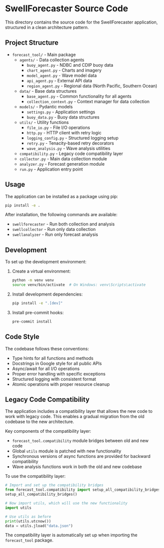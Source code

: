 # SwellForecaster Source Code

This directory contains the source code for the SwellForecaster application, structured in a clean architecture pattern.

## Project Structure

- `forecast_tool/` - Main package
  - `agents/` - Data collection agents
    - `buoy_agent.py` - NDBC and CDIP buoy data
    - `chart_agent.py` - Charts and imagery
    - `model_agent.py` - Wave model data
    - `api_agent.py` - External API data
    - `region_agent.py` - Regional data (North Pacific, Southern Ocean)
  - `data/` - Base data structures
    - `base_agent.py` - Common functionality for all agents
    - `collection_context.py` - Context manager for data collection
  - `models/` - Pydantic models
    - `settings.py` - Application settings
    - `buoy_data.py` - Buoy data structures
  - `utils/` - Utility functions
    - `file_io.py` - File I/O operations
    - `http.py` - HTTP client with retry logic
    - `logging_config.py` - Structured logging setup
    - `retry.py` - Tenacity-based retry decorators
    - `wave_analysis.py` - Wave analysis utilities
  - `compatibility.py` - Legacy code compatibility layer
  - `collector.py` - Main data collection module
  - `analyzer.py` - Forecast generation module
  - `run.py` - Application entry point

## Usage

The application can be installed as a package using pip:

```bash
pip install -e .
```

After installation, the following commands are available:

- `swellforecaster` - Run both collection and analysis
- `swellcollector` - Run only data collection
- `swellanalyzer` - Run only forecast analysis

## Development

To set up the development environment:

1. Create a virtual environment:
   ```bash
   python -m venv venv
   source venv/bin/activate  # On Windows: venv\Scripts\activate
   ```

2. Install development dependencies:
   ```bash
   pip install -e ".[dev]"
   ```

3. Install pre-commit hooks:
   ```bash
   pre-commit install
   ```

## Code Style

The codebase follows these conventions:

- Type hints for all functions and methods
- Docstrings in Google style for all public APIs
- Async/await for all I/O operations
- Proper error handling with specific exceptions
- Structured logging with consistent format
- Atomic operations with proper resource cleanup

## Legacy Code Compatibility

The application includes a compatibility layer that allows the new code to work with legacy code. This enables a gradual migration from the old codebase to the new architecture.

Key components of the compatibility layer:

- `forecast_tool.compatibility` module bridges between old and new code
- Global `utils` module is patched with new functionality
- Synchronous versions of async functions are provided for backward compatibility
- Wave analysis functions work in both the old and new codebase

To use the compatibility layer:

```python
# Import and set up the compatibility bridges
from forecast_tool.compatibility import setup_all_compatibility_bridges
setup_all_compatibility_bridges()

# Now import utils, which will use the new functionality
import utils

# Use utils as before
print(utils.utcnow())
data = utils.jload("data.json")
```

The compatibility layer is automatically set up when importing the `forecast_tool` package.